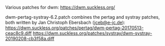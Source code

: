 Various patches for dwm: https://dwm.suckless.org/

dwm-pertag-systray-6.2.patch combines the pertag and systray patches, both written by Jan Christoph Ebersbach (jceb@e-jc.de):
https://dwm.suckless.org/patches/pertag/dwm-pertag-20170513-ceac8c9.diff
https://dwm.suckless.org/patches/systray/dwm-systray-20190208-cb3f58a.diff
